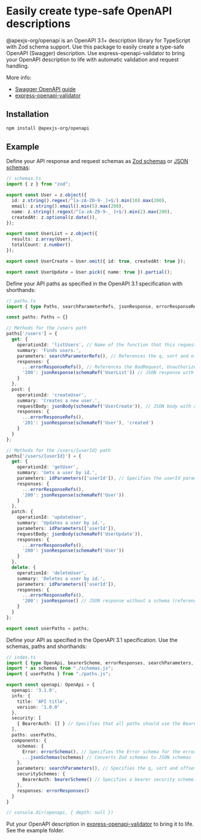 # Easily create type-safe OpenAPI descriptions

@apexjs-org/openapi is an OpenAPI 3.1+ description library for TypeScript with Zod schema support. Use this package to easily create a type-safe OpenAPI (Swagger) description. Use express-openapi-validator to bring your OpenAPI description to life with automatic validation and request handling.

More info:
- [Swagger OpenAPI guide](https://swagger.io/docs/specification/v3_0/about/)
- [express-openapi-validator](https://www.npmjs.com/package/express-openapi-validator)


## Installation

```sh
npm install @apexjs-org/openapi
```

## Example

Define your API response and request schemas as [Zod schemas](https://www.npmjs.com/package/zod) or [JSON schemas](https://json-schema.org/):
```ts
// schemas.ts
import { z } from "zod";

export const User = z.object({
  id: z.string().regex(/^[a-zA-Z0-9-_]+$/).min(10).max(200),
  email: z.string().email().min(5).max(200),
  name: z.string().regex(/^[a-zA-Z0-9-_ ]+$/).min(2).max(200),
  createdAt: z.optional(z.date()),
});

export const UserList = z.object({
  results: z.array(User),
  totalCount: z.number()
});

export const UserCreate = User.omit({ id: true, createdAt: true });

export const UserUpdate = User.pick({ name: true }).partial();
```

Define your API paths as specified in the OpenAPI 3.1 specification with shorthands:

```ts
// paths.ts
import { type Paths, searchParameterRefs, jsonResponse, errorResponseRefs, jsonBody, idParameters, schemaRef } from "@apexjs-org/openapi";

const paths: Paths = {}

// Methods for the /users path
paths['/users'] = {
  get: {
    operationId: 'listUsers', // Name of the function that this request should trigger
    summary: 'Finds users.',
    parameters: searchParameterRefs(), // References the q, sort and offset parameters (included in components.parameters, see index.ts below)
    responses: {
      ...errorResponseRefs(), // References the BadRequest, Unauthorized, Forbidden, NotFound and TooManyRequests errors (included in components.responses, see index.ts below)
      '200': jsonResponse(schemaRef('UserList')) // JSON response with a reference to a custom schema (included in components.schemas, see index.ts below)
    }
  },
  post: {
    operationId: 'createUser',
    summary: 'Creates a new user.',
    requestBody: jsonBody(schemaRef('UserCreate')), // JSON body with a reference to a custom schema (included in components.schemas, see index.ts below)
    responses: {
      ...errorResponseRefs(),
      '201': jsonResponse(schemaRef('User'), 'created')
    }
  }
};

// Methods for the /users/{userId} path
paths['/users/{userId}'] = {
  get: {
    operationId: 'getUser',
    summary: 'Gets a user by id.',
    parameters: idParameters(['userId']), // Specifies the userId parameter in this path
    responses: {
      ...errorResponseRefs(),
      '200': jsonResponse(schemaRef('User'))
    }
  },
  patch: {
    operationId: 'updateUser',
    summary: 'Updates a user by id.',
    parameters: idParameters(['userId']),
    requestBody: jsonBody(schemaRef('UserUpdate')),
    responses: {
      ...errorResponseRefs(),
      '200': jsonResponse(schemaRef('User'))
    }
  },
  delete: {
    operationId: 'deleteUser',
    summary: 'Deletes a user by id.',
    parameters: idParameters(['userId']),
    responses: {
      ...errorResponseRefs(),
      '200': jsonResponse() // JSON response without a schema (reference)
    }
  }
};

export const userPaths = paths;
```

Define your API as specified in the OpenAPI 3.1 specification. Use the schemas, paths and shorthands:

```ts
// index.ts
import { type OpenApi, bearerScheme, errorResponses, searchParameters, jsonSchemas, errorSchema } from "@apexjs-org/openapi";
import * as schemas from "./schemas.js";
import { userPaths } from "./paths.js";

export const openapi: OpenApi = {
  openapi: '3.1.0',
  info: {
    title: 'API title',
    version: '1.0.0'
  },
  security: [
    { BearerAuth: [] } // Specifies that all paths should use the BearerAuth security scheme, see components.securitySchemes. Specifying security at the path method level is possible as well (to disable global security on path level, use: security: [])
  ],
  paths: userPaths,
  components: {
    schemas: {
      Error: errorSchema(), // Specifies the Error schema for the error responses, same schema as express-openapi-validator errors
      ...jsonSchemas(schemas) // Converts Zod schemas to JSON schemas
    },
    parameters: searchParameters(), // Specifies the q, sort and offset parameters so that they can be referenced
    securitySchemes: {
      BearerAuth: bearerScheme() // Specifies a bearer security scheme. openIdScheme() and oauth2Scheme() are possible as well
    },
    responses: errorResponses()
  }
}

// console.dir(openapi, { depth: null })
```

Put your OpenAPI description in [express-openapi-validator](https://www.npmjs.com/package/express-openapi-validator) to bring it to life. See the example folder.